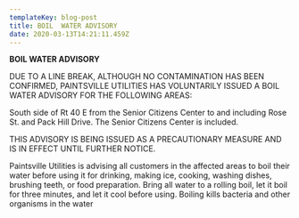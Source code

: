 ```yaml
---
templateKey: blog-post
title: BOIL  WATER ADVISORY
date: 2020-03-13T14:21:11.459Z
---
```

**BOIL WATER ADVISORY**

DUE TO A LINE BREAK, ALTHOUGH NO CONTAMINATION HAS BEEN CONFIRMED, PAINTSVILLE UTILITIES HAS VOLUNTARILY ISSUED A BOIL WATER ADVISORY FOR THE FOLLOWING AREAS:

South side of Rt 40 E from the Senior Citizens Center to and including Rose St. and Pack Hill Drive. The Senior Citizens Center is included.

THIS ADVISORY IS BEING ISSUED AS A PRECAUTIONARY MEASURE AND IS IN EFFECT UNTIL FURTHER NOTICE.

Paintsville Utilities is advising all customers in the affected areas to boil their water before using it for drinking, making ice, cooking, washing dishes, brushing teeth, or food preparation. Bring all water to a rolling boil, let it boil for three minutes, and let it cool before using. Boiling kills bacteria and other organisms in the water
